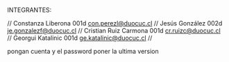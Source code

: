 INTEGRANTES:

// Constanza Liberona 001d con.perezl@duocuc.cl  //
 Jesús González 002d je.gonzalezf@duocuc.cl //
 Cristian Ruiz Carmona 001d cr.ruizc@duocuc.cl //
 Georgui Katalinic 001d ge.katalinic@duocuc.cl  //
 
pongan cuenta y el password
poner la ultima version
